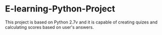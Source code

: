 # E-learning-Python-Project

This project is based on Python 2.7v and it is capable of creating quizes and calculating scores based on user's answers.
